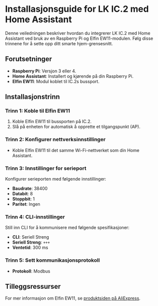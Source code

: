 # Installasjonsguide for LK IC.2 med Home Assistant

Denne veiledningen beskriver hvordan du integrerer LK IC.2 med Home Assistant ved bruk av en Raspberry Pi og Elfin EW11-modulen. Følg disse trinnene for å sette opp ditt smarte hjem-grensesnitt.

## Forutsetninger
- **Raspberry Pi**: Versjon 3 eller 4.
- **Home Assistant**: Installert og kjørende på din Raspberry Pi.
- **Elfin EW11**: Modul koblet til IC.2s bussport.

## Installasjonstrinn

### Trinn 1: Koble til Elfin EW11
1. Koble Elfin EW11 til bussporten på IC.2.
2. Slå på enheten for automatisk å opprette et tilgangspunkt (AP).

### Trinn 2: Konfigurer nettverksinnstillinger
- Koble Elfin EW11 til det samme Wi-Fi-nettverket som din Home Assistant.

### Trinn 3: Innstillinger for serieport
Konfigurer serieporten med følgende innstillinger:
- **Baudrate**: 38400
- **Databit**: 8
- **Stoppbit**: 1
- **Paritet**: Ingen

### Trinn 4: CLI-innstillinger
Still inn CLI for å kommunisere med følgende spesifikasjoner:
- **CLI**: Seriell Streng
- **Seriell Streng**: `+++`
- **Ventetid**: 300 ms

### Trinn 5: Sett kommunikasjonsprotokoll
- **Protokoll**: Modbus

## Tilleggsressurser
For mer informasjon om Elfin EW11, se [produktsiden på AliExpress](https://www.aliexpress.com/item/4000533274909.html).

